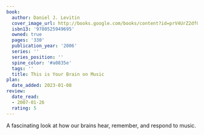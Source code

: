 ```yaml
---
book:
  author: Daniel J. Levitin
  cover_image_url: http://books.google.com/books/content?id=prV4UrZ2df0C&printsec=frontcover&img=1&zoom=1&edge=curl&source=gbs_api
  isbn13: '9780525949695'
  owned: true
  pages: '330'
  publication_year: '2006'
  series: ''
  series_position: ''
  spine_color: '#a0835e'
  tags: ''
  title: This is Your Brain on Music
plan:
  date_added: 2023-01-08
review:
  date_read:
  - 2007-01-26
  rating: 5
---
```


A fascinating look at how our brains hear, remember, and respond to music.

